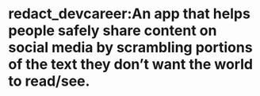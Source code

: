 # redact_devcareer:An app that helps people safely share content on social media by scrambling portions of the text they don’t want the world to read/see. 
